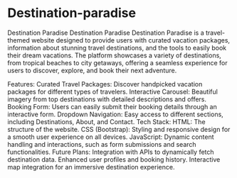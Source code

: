 # Destination-paradise
Destination Paradise 
Destination Paradise
Destination Paradise is a travel-themed website designed to provide users with curated vacation packages, information about stunning travel destinations, and the tools to easily book their dream vacations. The platform showcases a variety of destinations, from tropical beaches to city getaways, offering a seamless experience for users to discover, explore, and book their next adventure.

Features:
Curated Travel Packages: Discover handpicked vacation packages for different types of travelers.
Interactive Carousel: Beautiful imagery from top destinations with detailed descriptions and offers.
Booking Form: Users can easily submit their booking details through an interactive form.
Dropdown Navigation: Easy access to different sections, including Destinations, About, and Contact.
Tech Stack:
HTML: The structure of the website.
CSS (Bootstrap): Styling and responsive design for a smooth user experience on all devices.
JavaScript: Dynamic content handling and interactions, such as form submissions and search functionalities.
Future Plans:
Integration with APIs to dynamically fetch destination data.
Enhanced user profiles and booking history.
Interactive map integration for an immersive destination experience.
